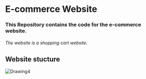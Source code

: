 # E-commerce Website
### This Repository contains the code for the e-commerce website.
###### The website is a shopping cart website.

## Website stucture 
![Drawing4](https://user-images.githubusercontent.com/59665707/155842372-13df9676-6ba9-4e90-a58d-9b6c0ccbec62.png)
